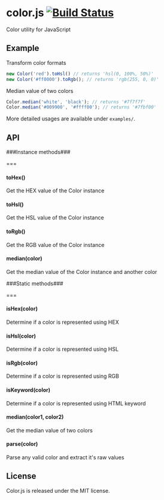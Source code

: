 color.js [![Build Status](https://travis-ci.org/mzabriskie/color.js.png?branch=master)](https://travis-ci.org/mzabriskie/color.js)
========

Color utility for JavaScript

## Example

Transform color formats

```javascript
new Color('red').toHsl() // returns 'hsl(0, 100%, 50%)'
new Color('#ff0000').toRgb(); // returns 'rgb(255, 0, 0)'
```

Median value of two colors

```javascript
Color.median('white', 'black'); // returns '#7f7f7f'
Color.median('#009900', '#ffff00'); // returns '#7fbf00'
```

More detailed usages are available under <code>examples/</code>.

## API

###Instance methods###

===

#### toHex()
Get the HEX value of the Color instance

#### toHsl()
Get the HSL value of the Color instance

#### toRgb()
Get the RGB value of the Color instance

#### median(color)
Get the median value of the Color instance and another color

###Static methods###

===

#### isHex(color)
Determine if a color is represented using HEX

#### isHsl(color)
Determine if a color is represented using HSL

#### isRgb(color)
Determine if a color is represented using RGB

#### isKeyword(color)
Determine if a color is represented using HTML keyword

#### median(color1, color2)
Get the median value of two colors

#### parse(color)
Parse any valid color and extract it's raw values

## License

Color.js is released under the MIT license.